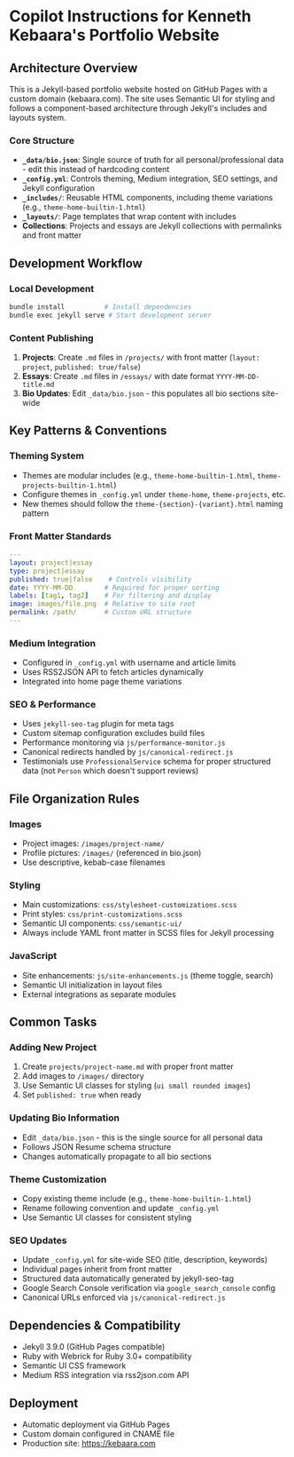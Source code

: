 # Copilot Instructions for Kenneth Kebaara's Portfolio Website

## Architecture Overview

This is a Jekyll-based portfolio website hosted on GitHub Pages with a custom domain (kebaara.com). The site uses Semantic UI for styling and follows a component-based architecture through Jekyll's includes and layouts system.

### Core Structure
- **`_data/bio.json`**: Single source of truth for all personal/professional data - edit this instead of hardcoding content
- **`_config.yml`**: Controls theming, Medium integration, SEO settings, and Jekyll configuration
- **`_includes/`**: Reusable HTML components, including theme variations (e.g., `theme-home-builtin-1.html`)
- **`_layouts/`**: Page templates that wrap content with includes
- **Collections**: Projects and essays are Jekyll collections with permalinks and front matter

## Development Workflow

### Local Development
```bash
bundle install          # Install dependencies
bundle exec jekyll serve # Start development server
```

### Content Publishing
1. **Projects**: Create `.md` files in `/projects/` with front matter (`layout: project`, `published: true/false`)
2. **Essays**: Create `.md` files in `/essays/` with date format `YYYY-MM-DD-title.md`
3. **Bio Updates**: Edit `_data/bio.json` - this populates all bio sections site-wide

## Key Patterns & Conventions

### Theming System
- Themes are modular includes (e.g., `theme-home-builtin-1.html`, `theme-projects-builtin-1.html`)
- Configure themes in `_config.yml` under `theme-home`, `theme-projects`, etc.
- New themes should follow the `theme-{section}-{variant}.html` naming pattern

### Front Matter Standards
```yaml
---
layout: project|essay
type: project|essay
published: true|false    # Controls visibility
date: YYYY-MM-DD        # Required for proper sorting
labels: [tag1, tag2]    # For filtering and display
image: images/file.png  # Relative to site root
permalink: /path/       # Custom URL structure
---
```

### Medium Integration
- Configured in `_config.yml` with username and article limits
- Uses RSS2JSON API to fetch articles dynamically
- Integrated into home page theme variations

### SEO & Performance
- Uses `jekyll-seo-tag` plugin for meta tags
- Custom sitemap configuration excludes build files
- Performance monitoring via `js/performance-monitor.js`
- Canonical redirects handled by `js/canonical-redirect.js`
- Testimonials use `ProfessionalService` schema for proper structured data (not `Person` which doesn't support reviews)

## File Organization Rules

### Images
- Project images: `/images/project-name/`
- Profile pictures: `/images/` (referenced in bio.json)
- Use descriptive, kebab-case filenames

### Styling
- Main customizations: `css/stylesheet-customizations.scss`
- Print styles: `css/print-customizations.scss`
- Semantic UI components: `css/semantic-ui/`
- Always include YAML front matter in SCSS files for Jekyll processing

### JavaScript
- Site enhancements: `js/site-enhancements.js` (theme toggle, search)
- Semantic UI initialization in layout files
- External integrations as separate modules

## Common Tasks

### Adding New Project
1. Create `projects/project-name.md` with proper front matter
2. Add images to `/images/` directory
3. Use Semantic UI classes for styling (`ui small rounded images`)
4. Set `published: true` when ready

### Updating Bio Information
- Edit `_data/bio.json` - this is the single source for all personal data
- Follows JSON Resume schema structure
- Changes automatically propagate to all bio sections

### Theme Customization
- Copy existing theme include (e.g., `theme-home-builtin-1.html`)
- Rename following convention and update `_config.yml`
- Use Semantic UI classes for consistent styling

### SEO Updates
- Update `_config.yml` for site-wide SEO (title, description, keywords)
- Individual pages inherit from front matter
- Structured data automatically generated by jekyll-seo-tag
- Google Search Console verification via `google_search_console` config
- Canonical URLs enforced via `js/canonical-redirect.js`

## Dependencies & Compatibility
- Jekyll 3.9.0 (GitHub Pages compatible)
- Ruby with Webrick for Ruby 3.0+ compatibility
- Semantic UI CSS framework
- Medium RSS integration via rss2json.com API

## Deployment
- Automatic deployment via GitHub Pages
- Custom domain configured in CNAME file
- Production site: https://kebaara.com